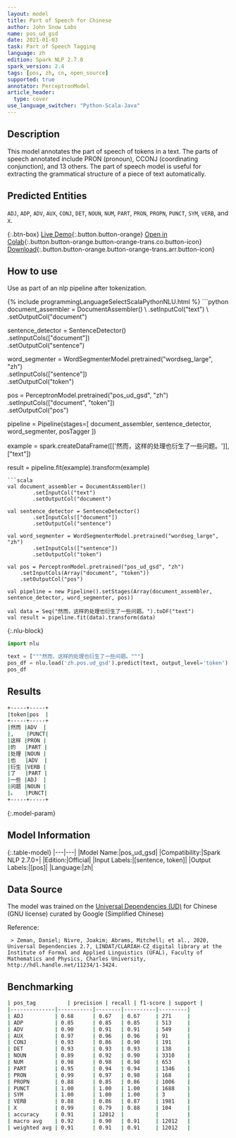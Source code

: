 ```yaml
---
layout: model
title: Part of Speech for Chinese
author: John Snow Labs
name: pos_ud_gsd
date: 2021-01-03
task: Part of Speech Tagging
language: zh
edition: Spark NLP 2.7.0
spark_version: 2.4
tags: [pos, zh, cn, open_source]
supported: true
annotator: PerceptronModel
article_header:
  type: cover
use_language_switcher: "Python-Scala-Java"
---
```


## Description

This model annotates the part of speech of tokens in a text. The parts of speech annotated include PRON (pronoun), CCONJ (coordinating conjunction), and 13 others. The part of speech model is useful for extracting the grammatical structure of a piece of text automatically.

## Predicted Entities

`ADJ`, `ADP`, `ADV`, `AUX`, `CONJ`, `DET`, `NOUN`, `NUM`, `PART`, `PRON`, `PROPN`, `PUNCT`, `SYM`, `VERB`, and `X`.

{:.btn-box}
[Live Demo](https://demo.johnsnowlabs.com/public/GRAMMAR_EN/){:.button.button-orange}
[Open in Colab](https://colab.research.google.com/github/JohnSnowLabs/spark-nlp-workshop/blob/master/tutorials/streamlit_notebooks/GRAMMAR_EN.ipynb){:.button.button-orange.button-orange-trans.co.button-icon}
[Download](https://s3.amazonaws.com/auxdata.johnsnowlabs.com/public/models/pos_ud_gsd_zh_2.7.0_2.4_1609699328856.zip){:.button.button-orange.button-orange-trans.arr.button-icon}

## How to use

Use as part of an nlp pipeline after tokenization.

<div class="tabs-box" markdown="1">
{% include programmingLanguageSelectScalaPythonNLU.html %}
```python
document_assembler = DocumentAssembler() \
    .setInputCol("text") \
    .setOutputCol("document")
    
sentence_detector = SentenceDetector()\
    .setInputCols(["document"])\
    .setOutputCol("sentence")
    
word_segmenter = WordSegmenterModel.pretrained("wordseg_large", "zh")\
        .setInputCols(["sentence"])\
        .setOutputCol("token")
        
pos = PerceptronModel.pretrained("pos_ud_gsd", "zh") \
    .setInputCols(["document", "token"]) \
    .setOutputCol("pos")

pipeline = Pipeline(stages=[
        document_assembler,
        sentence_detector,
        word_segmenter,
        posTagger
    ])

example = spark.createDataFrame([['然而，这样的处理也衍生了一些问题。']], ["text"])

result = pipeline.fit(example).transform(example)

```
```scala
val document_assembler = DocumentAssembler()
        .setInputCol("text")
        .setOutputCol("document")
        
val sentence_detector = SentenceDetector()
        .setInputCols(["document"])
        .setOutputCol("sentence")
        
val word_segmenter = WordSegmenterModel.pretrained("wordseg_large", "zh")
        .setInputCols(["sentence"])
        .setOutputCol("token")

val pos = PerceptronModel.pretrained("pos_ud_gsd", "zh")
    .setInputCols(Array("document", "token"))
    .setOutputCol("pos")

val pipeline = new Pipeline().setStages(Array(document_assembler, sentence_detector, word_segmenter, pos))

val data = Seq("然而，这样的处理也衍生了一些问题。").toDF("text")
val result = pipeline.fit(data).transform(data)
```

{:.nlu-block}
```python
import nlu

text = ["""然而，这样的处理也衍生了一些问题。"""]
pos_df = nlu.load('zh.pos.ud_gsd').predict(text, output_level='token')
pos_df
```

</div>

## Results

```bash
+-----+-----+
|token|pos  |
+-----+-----+
|然而 |ADV  |
|,    |PUNCT|
|这样 |PRON |
|的   |PART |
|处理 |NOUN |
|也   |ADV  |
|衍生 |VERB |
|了   |PART |
|一些 |ADJ  |
|问题 |NOUN |
|。   |PUNCT|
+-----+-----+
```

{:.model-param}
## Model Information

{:.table-model}
|---|---|
|Model Name:|pos_ud_gsd|
|Compatibility:|Spark NLP 2.7.0+|
|Edition:|Official|
|Input Labels:|[sentence, token]|
|Output Labels:|[pos]|
|Language:|zh|

## Data Source

The model was trained on the [Universal Dependencies (UD)](https://universaldependencies.org/) for Chinese (GNU license) curated by Google (Simplified Chinese)

Reference:

     > Zeman, Daniel; Nivre, Joakim; Abrams, Mitchell; et al., 2020, Universal Dependencies 2.7, LINDAT/CLARIAH-CZ digital library at the Institute of Formal and Applied Linguistics (ÚFAL), Faculty of Mathematics and Physics, Charles University, http://hdl.handle.net/11234/1-3424.

## Benchmarking

```bash
| pos_tag          | precision | recall | f1-score | support |
|--------------|-----------|--------|----------|---------|
| ADJ          | 0.68      | 0.67   | 0.67     | 271     |
| ADP          | 0.85      | 0.85   | 0.85     | 513     |
| ADV          | 0.90      | 0.91   | 0.91     | 549     |
| AUX          | 0.97      | 0.96   | 0.96     | 91      |
| CONJ         | 0.93      | 0.86   | 0.90     | 191     |
| DET          | 0.93      | 0.93   | 0.93     | 138     |
| NOUN         | 0.89      | 0.92   | 0.90     | 3310    |
| NUM          | 0.98      | 0.98   | 0.98     | 653     |
| PART         | 0.95      | 0.94   | 0.94     | 1346    |
| PRON         | 0.99      | 0.97   | 0.98     | 168     |
| PROPN        | 0.88      | 0.85   | 0.86     | 1006    |
| PUNCT        | 1.00      | 1.00   | 1.00     | 1688    |
| SYM          | 1.00      | 1.00   | 1.00     | 3       |
| VERB         | 0.88      | 0.86   | 0.87     | 1981    |
| X            | 0.99      | 0.79   | 0.88     | 104     |
| accuracy     | 0.91      | 12012  |          |         |
| macro avg    | 0.92      | 0.90   | 0.91     | 12012   |
| weighted avg | 0.91      | 0.91   | 0.91     | 12012   |
```
